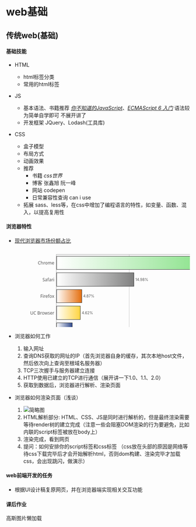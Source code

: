 # web基础

## 传统web(基础)

#### 基础技能

- HTML
  - html标签分类
  - 常用的html标签

- JS

  - 基本语法、书籍推荐 [*你不知道的JavaScript*](https://cloud.tencent.com/developer/news/108423)、[*ECMAScript 6 入门*](http://es6.ruanyifeng.com/)   语法较为简单自学即可 不展开讲了
  - 开发框架 JQuery、Lodash(工具库)

- CSS

  - 盒子模型
  - 布局方式
  - 动画效果
  - 推荐
    - 书籍 *css世界*  
    - 博客 张鑫旭 阮一峰
    - 网站 codepen
    - 日常兼容性查询 can i use
  - 拓展 sass、less等，在css中增加了编程语言的特性，如变量、函数、混入，以提高复用性



#### 浏览器特性

- [现代浏览器市场份额占比](gs.statcounter.com)

  <svg height="500" version="1.1" width="1128" xmlns="http://www.w3.org/2000/svg" id="raphael-paper-8" style="overflow: hidden; -webkit-tap-highlight-color: rgba(0, 0, 0, 0); user-select: none; cursor: default; position: relative; left: -0.5px; background-color: rgba(255, 255, 255, 0);"><desc>Bar Chart with caption "StatCounter Global Stats"</desc><defs><clipPath id="A03AB7B1-CC7C-4973-902B-454F957DC539"><rect x="115" y="15" width="995" height="454" transform="matrix(1,0,0,1,0,0)"></rect></clipPath><linearGradient id="8-540-rgba_0_192_0_1_-rgba_255_255_255_1_" x1="1" y1="1.2246467991473532e-16" x2="0" y2="0"><stop offset="0%" stop-color="#00c000" stop-opacity="1"></stop><stop offset="100%" stop-color="#ffffff" stop-opacity="1"></stop></linearGradient><linearGradient id="8-540-rgba_128_128_128_1_-rgba_255_255_255_1_" x1="1" y1="1.2246467991473532e-16" x2="0" y2="0"><stop offset="0%" stop-color="#808080" stop-opacity="1"></stop><stop offset="100%" stop-color="#ffffff" stop-opacity="1"></stop></linearGradient><linearGradient id="8-540-rgba_228_110_14_1_-rgba_255_255_255_1_" x1="1" y1="1.2246467991473532e-16" x2="0" y2="0"><stop offset="0%" stop-color="#e46e0e" stop-opacity="1"></stop><stop offset="100%" stop-color="#ffffff" stop-opacity="1"></stop></linearGradient><linearGradient id="8-540-rgba_255_212_64_1_-rgba_255_255_255_1_" x1="1" y1="1.2246467991473532e-16" x2="0" y2="0"><stop offset="0%" stop-color="#ffd440" stop-opacity="1"></stop><stop offset="100%" stop-color="#ffffff" stop-opacity="1"></stop></linearGradient><linearGradient id="8-540-rgba_48_74_140_1_-rgba_255_255_255_1_" x1="1" y1="1.2246467991473532e-16" x2="0" y2="0"><stop offset="0%" stop-color="#304a8c" stop-opacity="1"></stop><stop offset="100%" stop-color="#ffffff" stop-opacity="1"></stop></linearGradient><linearGradient id="8-540-rgba_255_0_0_1_-rgba_255_255_255_1_" x1="1" y1="1.2246467991473532e-16" x2="0" y2="0"><stop offset="0%" stop-color="#ff0000" stop-opacity="1"></stop><stop offset="100%" stop-color="#ffffff" stop-opacity="1"></stop></linearGradient><linearGradient id="8-540-rgba_0_82_216_1_-rgba_255_255_255_1_" x1="1" y1="1.2246467991473532e-16" x2="0" y2="0"><stop offset="0%" stop-color="#0052d8" stop-opacity="1"></stop><stop offset="100%" stop-color="#ffffff" stop-opacity="1"></stop></linearGradient><linearGradient id="8-540-rgba_122_175_255_1_-rgba_255_255_255_1_" x1="1" y1="1.2246467991473532e-16" x2="0" y2="0"><stop offset="0%" stop-color="#7aafff" stop-opacity="1"></stop><stop offset="100%" stop-color="#ffffff" stop-opacity="1"></stop></linearGradient><linearGradient id="8-540-rgba_255_102_0_1_-rgba_255_255_255_1_" x1="1" y1="1.2246467991473532e-16" x2="0" y2="0"><stop offset="0%" stop-color="#ff6600" stop-opacity="1"></stop><stop offset="100%" stop-color="#ffffff" stop-opacity="1"></stop></linearGradient><linearGradient id="8-540-rgba_32_32_32_1_-rgba_255_255_255_1_" x1="1" y1="1.2246467991473532e-16" x2="0" y2="0"><stop offset="0%" stop-color="#202020" stop-opacity="1"></stop><stop offset="100%" stop-color="#ffffff" stop-opacity="1"></stop></linearGradient><clipPath id="81A47D3F-1D01-404D-A9D7-4AD40DCD9293"><rect x="0" y="0" width="1128" height="500" transform="matrix(1,0,0,1,0,0)"></rect></clipPath></defs><g class="raphael-group-9-background"><rect x="0" y="0" width="1128" height="500" stroke="none" fill-opacity="0" fill="#ffffff" rx="0" ry="0" style="stroke: none; fill-opacity: 0; fill: rgb(255, 255, 255);"></rect><rect x="0" y="0" width="1128" height="500" stroke="#767575" stroke-opacity="0.5" stroke-width="0" fill="none" rx="0" ry="0" style="stroke: rgb(118, 117, 117); stroke-opacity: 0.5; fill: none;"></rect><image preserveAspectRatio="none" xlink:href="https://www.statcounter.com/images/logo_gs_chart_faded_padded.png" x="0" y="77.03999999999999" width="1128" height="345.92" clip-path="url('#81A47D3F-1D01-404D-A9D7-4AD40DCD9293')" opacity="1" style="opacity: 1;"></image></g><g class="raphael-group-16-canvas"><rect x="114.5" y="14.5" width="996" height="455" rx="0" ry="0" stroke-width="1" stroke="#545454" stroke-opacity="0.5" stroke-linejoin="miter" fill="none" style="stroke: rgb(84, 84, 84); stroke-opacity: 0.5; stroke-linejoin: miter; fill: none;"></rect><rect x="115" y="15" width="995" height="454" rx="0" ry="0" stroke-width="0" stroke="none" fill-opacity="0" fill="#ffffff" style="stroke: none; fill-opacity: 0; fill: rgb(255, 255, 255);"></rect></g><g class="raphael-group-19-axisbottom"><g class="raphael-group-22-y-axis-bands"></g><g class="raphael-group-28-x-axis-bands"><rect x="314" y="15" width="199" height="454" fill-opacity="0" fill="#767575" stroke-width="0" rx="0" ry="0" stroke="#000000" style="fill-opacity: 0; fill: rgb(118, 117, 117); stroke: rgb(0, 0, 0);"></rect><rect x="712" y="15" width="199" height="454" fill-opacity="0" fill="#767575" stroke-width="0" rx="0" ry="0" stroke="#000000" style="fill-opacity: 0; fill: rgb(118, 117, 117); stroke: rgb(0, 0, 0);"></rect></g><g class="raphael-group-34-x-axis-bands"></g><g class="raphael-group-24-y-axis-lines"></g><g class="raphael-group-30-x-axis-lines"><path d="M314,15L314,469" stroke="#717170" stroke-opacity="0.4" stroke-width="1" stroke-dasharray="0" fill="none" shape-rendering="crispEdges" style="stroke: rgb(113, 113, 112); stroke-opacity: 0.4; fill: none; shape-rendering: crispedges;"></path><path d="M513,15L513,469" stroke="#717170" stroke-opacity="0.4" stroke-width="1" stroke-dasharray="0" fill="none" shape-rendering="crispEdges" style="stroke: rgb(113, 113, 112); stroke-opacity: 0.4; fill: none; shape-rendering: crispedges;"></path><path d="M712,15L712,469" stroke="#717170" stroke-opacity="0.4" stroke-width="1" stroke-dasharray="0" fill="none" shape-rendering="crispEdges" style="stroke: rgb(113, 113, 112); stroke-opacity: 0.4; fill: none; shape-rendering: crispedges;"></path><path d="M911,15L911,469" stroke="#717170" stroke-opacity="0.4" stroke-width="1" stroke-dasharray="0" fill="none" shape-rendering="crispEdges" style="stroke: rgb(113, 113, 112); stroke-opacity: 0.4; fill: none; shape-rendering: crispedges;"></path></g><g class="raphael-group-36-x-axis-lines"></g><g class="fusioncharts-xaxis-0-gridlabels" style=""><text class="fusioncharts-label" fill-opacity="1" fill="#555555" x="109" y="37.7" text-anchor="end" transform="matrix(1,0,0,1,0,0)" stroke="none" style="fill-opacity: 1; fill: rgb(85, 85, 85); text-anchor: end; stroke: none; font-family: Verdana, sans; font-size: 12px; font-weight: normal; font-style: normal;" font-family="Verdana,sans" font-size="12px" font-weight="normal" font-style="normal"><tspan dy="4.754687500000003" x="109">Chrome</tspan></text><text class="fusioncharts-label" fill-opacity="1" fill="#555555" x="109" y="83.1" text-anchor="end" transform="matrix(1,0,0,1,0,0)" stroke="none" style="fill-opacity: 1; fill: rgb(85, 85, 85); text-anchor: end; stroke: none; font-family: Verdana, sans; font-size: 12px; font-weight: normal; font-style: normal;" font-family="Verdana,sans" font-size="12px" font-weight="normal" font-style="normal"><tspan dy="4.748437499999994" x="109">Safari</tspan></text><text class="fusioncharts-label" fill-opacity="1" fill="#555555" x="109" y="128.5" text-anchor="end" transform="matrix(1,0,0,1,0,0)" stroke="none" style="fill-opacity: 1; fill: rgb(85, 85, 85); text-anchor: end; stroke: none; font-family: Verdana, sans; font-size: 12px; font-weight: normal; font-style: normal;" font-family="Verdana,sans" font-size="12px" font-weight="normal" font-style="normal"><tspan dy="4.75" x="109">Firefox</tspan></text><text class="fusioncharts-label" fill-opacity="1" fill="#555555" x="109" y="173.9" text-anchor="end" transform="matrix(1,0,0,1,0,0)" stroke="none" style="fill-opacity: 1; fill: rgb(85, 85, 85); text-anchor: end; stroke: none; font-family: Verdana, sans; font-size: 12px; font-weight: normal; font-style: normal;" font-family="Verdana,sans" font-size="12px" font-weight="normal" font-style="normal"><tspan dy="4.751562500000006" x="109">UC Browser</tspan></text><text class="fusioncharts-label" fill-opacity="1" fill="#555555" x="109" y="219.29999999999998" text-anchor="end" transform="matrix(1,0,0,1,0,0)" stroke="none" style="fill-opacity: 1; fill: rgb(85, 85, 85); text-anchor: end; stroke: none; font-family: Verdana, sans; font-size: 12px; font-weight: normal; font-style: normal;" font-family="Verdana,sans" font-size="12px" font-weight="normal" font-style="normal"><tspan dy="4.745312499999983" x="109">Samsung Internet</tspan></text><text class="fusioncharts-label" fill-opacity="1" fill="#555555" x="109" y="264.7" text-anchor="end" transform="matrix(1,0,0,1,0,0)" stroke="none" style="fill-opacity: 1; fill: rgb(85, 85, 85); text-anchor: end; stroke: none; font-family: Verdana, sans; font-size: 12px; font-weight: normal; font-style: normal;" font-family="Verdana,sans" font-size="12px" font-weight="normal" font-style="normal"><tspan dy="4.754687499999989" x="109">Opera</tspan></text><text class="fusioncharts-label" fill-opacity="1" fill="#555555" x="109" y="310.09999999999997" text-anchor="end" transform="matrix(1,0,0,1,0,0)" stroke="none" style="fill-opacity: 1; fill: rgb(85, 85, 85); text-anchor: end; stroke: none; font-family: Verdana, sans; font-size: 12px; font-weight: normal; font-style: normal;" font-family="Verdana,sans" font-size="12px" font-weight="normal" font-style="normal"><tspan dy="4.748437499999966" x="109">IE</tspan></text><text class="fusioncharts-label" fill-opacity="1" fill="#555555" x="109" y="355.5" text-anchor="end" transform="matrix(1,0,0,1,0,0)" stroke="none" style="fill-opacity: 1; fill: rgb(85, 85, 85); text-anchor: end; stroke: none; font-family: Verdana, sans; font-size: 12px; font-weight: normal; font-style: normal;" font-family="Verdana,sans" font-size="12px" font-weight="normal" font-style="normal"><tspan dy="4.75" x="109">Edge</tspan></text><text class="fusioncharts-label" fill-opacity="1" fill="#555555" x="109" y="400.9" text-anchor="end" transform="matrix(1,0,0,1,0,0)" stroke="none" style="fill-opacity: 1; fill: rgb(85, 85, 85); text-anchor: end; stroke: none; font-family: Verdana, sans; font-size: 12px; font-weight: normal; font-style: normal;" font-family="Verdana,sans" font-size="12px" font-weight="normal" font-style="normal"><tspan dy="4.751562499999977" x="109">Android</tspan></text><text class="fusioncharts-label" fill-opacity="1" fill="#555555" x="109" y="446.3" text-anchor="end" transform="matrix(1,0,0,1,0,0)" stroke="none" style="fill-opacity: 1; fill: rgb(85, 85, 85); text-anchor: end; stroke: none; font-family: Verdana, sans; font-size: 12px; font-weight: normal; font-style: normal;" font-family="Verdana,sans" font-size="12px" font-weight="normal" font-style="normal"><tspan dy="4.745312500000011" x="109">Other</tspan></text></g><g class="fusioncharts-yaxis-0-gridlabels" style=""><text class="fusioncharts-label" fill="#555555" x="115" y="485" text-anchor="middle" transform="matrix(1,0,0,1,0,0)" stroke="none" style="fill: rgb(85, 85, 85); text-anchor: middle; stroke: none; font-family: Verdana, sans; font-size: 10px;" font-family="Verdana,sans" font-size="10px" font-weight="undefined" font-style="undefined"><tspan dy="-2" x="115">0%</tspan></text><text class="fusioncharts-label" fill="#555555" x="314" y="485" text-anchor="middle" transform="matrix(1,0,0,1,0,0)" stroke="none" style="fill: rgb(85, 85, 85); text-anchor: middle; stroke: none; font-family: Verdana, sans; font-size: 10px;" font-family="Verdana,sans" font-size="10px" font-weight="undefined" font-style="undefined"><tspan dy="-2" x="314">14%</tspan></text><text class="fusioncharts-label" fill="#555555" x="513" y="485" text-anchor="middle" transform="matrix(1,0,0,1,0,0)" stroke="none" style="fill: rgb(85, 85, 85); text-anchor: middle; stroke: none; font-family: Verdana, sans; font-size: 10px;" font-family="Verdana,sans" font-size="10px" font-weight="undefined" font-style="undefined"><tspan dy="-2" x="513">28%</tspan></text><text class="fusioncharts-label" fill="#555555" x="712" y="485" text-anchor="middle" transform="matrix(1,0,0,1,0,0)" stroke="none" style="fill: rgb(85, 85, 85); text-anchor: middle; stroke: none; font-family: Verdana, sans; font-size: 10px;" font-family="Verdana,sans" font-size="10px" font-weight="undefined" font-style="undefined"><tspan dy="-2" x="712">42%</tspan></text><text class="fusioncharts-label" fill="#555555" x="911" y="485" text-anchor="middle" transform="matrix(1,0,0,1,0,0)" stroke="none" style="fill: rgb(85, 85, 85); text-anchor: middle; stroke: none; font-family: Verdana, sans; font-size: 10px;" font-family="Verdana,sans" font-size="10px" font-weight="undefined" font-style="undefined"><tspan dy="-2" x="911">56%</tspan></text><text class="fusioncharts-label" fill="#555555" x="1110" y="485" text-anchor="middle" transform="matrix(1,0,0,1,0,0)" stroke="none" style="fill: rgb(85, 85, 85); text-anchor: middle; stroke: none; font-family: Verdana, sans; font-size: 10px;" font-family="Verdana,sans" font-size="10px" font-weight="undefined" font-style="undefined"><tspan dy="-2" x="1110">70%</tspan></text></g><g class="fusioncharts-yaxis-1-gridlabels" style=""></g><g class="raphael-group-39-axis-name"></g></g><g class="raphael-group-10-dataset"><g class="raphael-group-62-bars" clip-path="url('#A03AB7B1-CC7C-4973-902B-454F957DC539')" style=""><rect x="115.5" y="19.5" width="874" height="36" rx="0" ry="0" fill="url('#8-540-rgba_0_192_0_1_-rgba_255_255_255_1_')" opacity="1" fill-opacity="1" stroke="#333333" stroke-opacity="1" stroke-width="1" stroke-dasharray="0" stroke-linejoin="miter" style="opacity: 1; fill-opacity: 1; stroke: rgb(51, 51, 51); stroke-opacity: 1; stroke-linejoin: miter;"></rect><rect x="115.5" y="64.5" width="212" height="37" rx="0" ry="0" fill="url('#8-540-rgba_128_128_128_1_-rgba_255_255_255_1_')" opacity="1" fill-opacity="1" stroke="#333333" stroke-opacity="1" stroke-width="1" stroke-dasharray="0" stroke-linejoin="miter" style="opacity: 1; fill-opacity: 1; stroke: rgb(51, 51, 51); stroke-opacity: 1; stroke-linejoin: miter;"></rect><rect x="115.5" y="110.5" width="69" height="36" rx="0" ry="0" fill="url('#8-540-rgba_228_110_14_1_-rgba_255_255_255_1_')" opacity="1" fill-opacity="1" stroke="#333333" stroke-opacity="1" stroke-width="1" stroke-dasharray="0" stroke-linejoin="miter" style="opacity: 1; fill-opacity: 1; stroke: rgb(51, 51, 51); stroke-opacity: 1; stroke-linejoin: miter;"></rect><rect x="115.5" y="155.5" width="65" height="37" rx="0" ry="0" fill="url('#8-540-rgba_255_212_64_1_-rgba_255_255_255_1_')" opacity="1" fill-opacity="1" stroke="#333333" stroke-opacity="1" stroke-width="1" stroke-dasharray="0" stroke-linejoin="miter" style="opacity: 1; fill-opacity: 1; stroke: rgb(51, 51, 51); stroke-opacity: 1; stroke-linejoin: miter;"></rect><rect x="115.5" y="201.5" width="43" height="36" rx="0" ry="0" fill="url('#8-540-rgba_48_74_140_1_-rgba_255_255_255_1_')" opacity="1" fill-opacity="1" stroke="#333333" stroke-opacity="1" stroke-width="1" stroke-dasharray="0" stroke-linejoin="miter" style="opacity: 1; fill-opacity: 1; stroke: rgb(51, 51, 51); stroke-opacity: 1; stroke-linejoin: miter;"></rect><rect x="115.5" y="246.5" width="43" height="36" rx="0" ry="0" fill="url('#8-540-rgba_255_0_0_1_-rgba_255_255_255_1_')" opacity="1" fill-opacity="1" stroke="#333333" stroke-opacity="1" stroke-width="1" stroke-dasharray="0" stroke-linejoin="miter" style="opacity: 1; fill-opacity: 1; stroke: rgb(51, 51, 51); stroke-opacity: 1; stroke-linejoin: miter;"></rect><rect x="115.5" y="291.5" width="38" height="37" rx="0" ry="0" fill="url('#8-540-rgba_0_82_216_1_-rgba_255_255_255_1_')" opacity="1" fill-opacity="1" stroke="#333333" stroke-opacity="1" stroke-width="1" stroke-dasharray="0" stroke-linejoin="miter" style="opacity: 1; fill-opacity: 1; stroke: rgb(51, 51, 51); stroke-opacity: 1; stroke-linejoin: miter;"></rect><rect x="115.5" y="337.5" width="29" height="36" rx="0" ry="0" fill="url('#8-540-rgba_122_175_255_1_-rgba_255_255_255_1_')" opacity="1" fill-opacity="1" stroke="#333333" stroke-opacity="1" stroke-width="1" stroke-dasharray="0" stroke-linejoin="miter" style="opacity: 1; fill-opacity: 1; stroke: rgb(51, 51, 51); stroke-opacity: 1; stroke-linejoin: miter;"></rect><rect x="115.5" y="382.5" width="17" height="37" rx="0" ry="0" fill="url('#8-540-rgba_255_102_0_1_-rgba_255_255_255_1_')" opacity="1" fill-opacity="1" stroke="#333333" stroke-opacity="1" stroke-width="1" stroke-dasharray="0" stroke-linejoin="miter" style="opacity: 1; fill-opacity: 1; stroke: rgb(51, 51, 51); stroke-opacity: 1; stroke-linejoin: miter;"></rect><rect x="115.5" y="428.5" width="26" height="36" rx="0" ry="0" fill="url('#8-540-rgba_32_32_32_1_-rgba_255_255_255_1_')" opacity="1" fill-opacity="1" stroke="#333333" stroke-opacity="1" stroke-width="1" stroke-dasharray="0" stroke-linejoin="miter" style="opacity: 1; fill-opacity: 1; stroke: rgb(51, 51, 51); stroke-opacity: 1; stroke-linejoin: miter;"></rect></g></g><g class="raphael-group-20-axistop"><g class="raphael-group-21-y-axis-bands"></g><g class="raphael-group-27-x-axis-bands"></g><g class="raphael-group-33-x-axis-bands"></g><g class="raphael-group-23-y-axis-lines"></g><g class="raphael-group-29-x-axis-lines"></g><g class="raphael-group-35-x-axis-lines"></g><g class="fusioncharts-xaxis-0-gridlabels" style=""></g><g class="fusioncharts-yaxis-0-gridlabels" style=""></g><g class="fusioncharts-yaxis-1-gridlabels" style=""></g></g><g class="fusioncharts-datalabels" style=""><text class="fusioncharts-label" font-size="10px" fill-opacity="1" fill="#555555" x="993.5" y="37.5" stroke="none" text-anchor="start" style="font-size: 10px; fill-opacity: 1; fill: rgb(85, 85, 85); stroke: none; text-anchor: start;"><tspan dy="3.75" x="993.5">61.55%</tspan></text><text class="fusioncharts-label" font-size="10px" fill-opacity="1" fill="#555555" x="331.5" y="83" stroke="none" text-anchor="start" style="font-size: 10px; fill-opacity: 1; fill: rgb(85, 85, 85); stroke: none; text-anchor: start;"><tspan dy="3.75" x="331.5">14.98%</tspan></text><text class="fusioncharts-label" font-size="10px" fill-opacity="1" fill="#555555" x="188.5" y="128.5" stroke="none" text-anchor="start" style="font-size: 10px; fill-opacity: 1; fill: rgb(85, 85, 85); stroke: none; text-anchor: start;"><tspan dy="3.75" x="188.5">4.87%</tspan></text><text class="fusioncharts-label" font-size="10px" fill-opacity="1" fill="#555555" x="184.5" y="174" stroke="none" text-anchor="start" style="font-size: 10px; fill-opacity: 1; fill: rgb(85, 85, 85); stroke: none; text-anchor: start;"><tspan dy="3.75" x="184.5">4.62%</tspan></text><text class="fusioncharts-label" font-size="10px" fill-opacity="1" fill="#555555" x="162.5" y="219.5" stroke="none" text-anchor="start" style="font-size: 10px; fill-opacity: 1; fill: rgb(85, 85, 85); stroke: none; text-anchor: start;"><tspan dy="3.75" x="162.5">3.09%</tspan></text><text class="fusioncharts-label" font-size="10px" fill-opacity="1" fill="#555555" x="162.5" y="264.5" stroke="none" text-anchor="start" style="font-size: 10px; fill-opacity: 1; fill: rgb(85, 85, 85); stroke: none; text-anchor: start;"><tspan dy="3.75" x="162.5">3.04%</tspan></text><text class="fusioncharts-label" font-size="10px" fill-opacity="1" fill="#555555" x="157.5" y="310" stroke="none" text-anchor="start" style="font-size: 10px; fill-opacity: 1; fill: rgb(85, 85, 85); stroke: none; text-anchor: start;"><tspan dy="3.75" x="157.5">2.73%</tspan></text><text class="fusioncharts-label" font-size="10px" fill-opacity="1" fill="#555555" x="148.5" y="355.5" stroke="none" text-anchor="start" style="font-size: 10px; fill-opacity: 1; fill: rgb(85, 85, 85); stroke: none; text-anchor: start;"><tspan dy="3.75" x="148.5">2.07%</tspan></text><text class="fusioncharts-label" font-size="10px" fill-opacity="1" fill="#555555" x="136.5" y="401" stroke="none" text-anchor="start" style="font-size: 10px; fill-opacity: 1; fill: rgb(85, 85, 85); stroke: none; text-anchor: start;"><tspan dy="3.75" x="136.5">1.21%</tspan></text><text class="fusioncharts-label" font-size="10px" fill-opacity="1" fill="#555555" x="145.5" y="446.5" stroke="none" text-anchor="start" style="font-size: 10px; fill-opacity: 1; fill: rgb(85, 85, 85); stroke: none; text-anchor: start;"><tspan dy="3.75" x="145.5">1.85%</tspan></text></g><g class="raphael-group-93-caption"><text class="fusioncharts-caption" fill="#555555" x="612.5824390243902" y="-25" text-anchor="middle" stroke="none" style="fill: rgb(85, 85, 85); text-anchor: middle; stroke: none; font-family: Verdana, sans; font-size: 14px; font-weight: bold;" font-family="Verdana,sans" font-size="14px" font-weight="bold"><tspan dy="-25" x="612.5824390243902">StatCounter Global Stats</tspan></text><text class="fusioncharts-subcaption" fill="#555555" x="612.5824390243902" y="-6" text-anchor="middle" stroke="none" style="fill: rgb(85, 85, 85); text-anchor: middle; stroke: none; font-family: Verdana, sans; font-size: 11px; font-weight: bold;" font-family="Verdana,sans" font-size="11px" font-weight="bold"><tspan dy="-6" x="612.5824390243902">Browser Market Share Worldwide from June 2018 - June 2019</tspan></text></g><g class="raphael-group-11-hot"><rect x="115.5" y="19.5" width="874" height="36.31999999999999" rx="0" ry="0" stroke="#c0c0c0" stroke-opacity="0.000001" stroke-width="1" fill-opacity="0.000001" fill="#c0c0c0" style="stroke: rgb(192, 192, 192); stroke-opacity: 1e-06; fill-opacity: 1e-06; fill: rgb(192, 192, 192);"></rect><rect x="115.5" y="64.5" width="212" height="36.31999999999999" rx="0" ry="0" stroke="#c0c0c0" stroke-opacity="0.000001" stroke-width="1" fill-opacity="0.000001" fill="#c0c0c0" style="stroke: rgb(192, 192, 192); stroke-opacity: 1e-06; fill-opacity: 1e-06; fill: rgb(192, 192, 192);"></rect><rect x="115.5" y="110.5" width="69" height="36.31999999999999" rx="0" ry="0" stroke="#c0c0c0" stroke-opacity="0.000001" stroke-width="1" fill-opacity="0.000001" fill="#c0c0c0" style="stroke: rgb(192, 192, 192); stroke-opacity: 1e-06; fill-opacity: 1e-06; fill: rgb(192, 192, 192);"></rect><rect x="115.5" y="155.5" width="65" height="36.31999999999999" rx="0" ry="0" stroke="#c0c0c0" stroke-opacity="0.000001" stroke-width="1" fill-opacity="0.000001" fill="#c0c0c0" style="stroke: rgb(192, 192, 192); stroke-opacity: 1e-06; fill-opacity: 1e-06; fill: rgb(192, 192, 192);"></rect><rect x="115.5" y="201.5" width="43" height="36.31999999999999" rx="0" ry="0" stroke="#c0c0c0" stroke-opacity="0.000001" stroke-width="1" fill-opacity="0.000001" fill="#c0c0c0" style="stroke: rgb(192, 192, 192); stroke-opacity: 1e-06; fill-opacity: 1e-06; fill: rgb(192, 192, 192);"></rect><rect x="115.5" y="246.5" width="43" height="36.31999999999999" rx="0" ry="0" stroke="#c0c0c0" stroke-opacity="0.000001" stroke-width="1" fill-opacity="0.000001" fill="#c0c0c0" style="stroke: rgb(192, 192, 192); stroke-opacity: 1e-06; fill-opacity: 1e-06; fill: rgb(192, 192, 192);"></rect><rect x="115.5" y="291.5" width="38" height="36.31999999999999" rx="0" ry="0" stroke="#c0c0c0" stroke-opacity="0.000001" stroke-width="1" fill-opacity="0.000001" fill="#c0c0c0" style="stroke: rgb(192, 192, 192); stroke-opacity: 1e-06; fill-opacity: 1e-06; fill: rgb(192, 192, 192);"></rect><rect x="115.5" y="337.5" width="29" height="36.31999999999999" rx="0" ry="0" stroke="#c0c0c0" stroke-opacity="0.000001" stroke-width="1" fill-opacity="0.000001" fill="#c0c0c0" style="stroke: rgb(192, 192, 192); stroke-opacity: 1e-06; fill-opacity: 1e-06; fill: rgb(192, 192, 192);"></rect><rect x="115.5" y="382.5" width="17" height="36.31999999999999" rx="0" ry="0" stroke="#c0c0c0" stroke-opacity="0.000001" stroke-width="1" fill-opacity="0.000001" fill="#c0c0c0" style="stroke: rgb(192, 192, 192); stroke-opacity: 1e-06; fill-opacity: 1e-06; fill: rgb(192, 192, 192);"></rect><rect x="115.5" y="428.5" width="26" height="36.31999999999999" rx="0" ry="0" stroke="#c0c0c0" stroke-opacity="0.000001" stroke-width="1" fill-opacity="0.000001" fill="#c0c0c0" style="stroke: rgb(192, 192, 192); stroke-opacity: 1e-06; fill-opacity: 1e-06; fill: rgb(192, 192, 192);"></rect></g><g class="raphael-group-14-buttons"></g></svg>

- 浏览器如何工作
  1. 输入网址
  2. 查询DNS获取的网址的IP（首先浏览器自身的缓存，其次本地host文件，然后依次向上查询至根域名服务器）
  3. TCP三次握手与服务器建立连接
  4. HTTP使用已建立的TCP进行通信（展开讲一下1.0、1.1、2.0）
  5. 获取到数据后，浏览器进行解析、渲染页面
- 浏览器如何渲染页面（浅谈）
  1. ![简略图](http://assets.trumangu.fun/share/clip_image001.png)
  2. HTML解析部分: HTML、CSS、JS是同时进行解析的，但是最终渲染需要等待render树的建立完成（注意一些会阻塞DOM渲染的行为要避免，比如内联的script标签被放在body上）
  3. 渲染完成，看到网页
  4. 提问：如何安排你的script标签和css标签 （css放在头部的原因是网络等待css下载完毕后才会开始解析html，否则dom构建、渲染完毕才加载css，会出现跳闪，做演示）

#### web前端开发的任务

- 根据UI设计稿复原网页，并在浏览器端实现相关交互功能



#### 课后作业

 高斯图片懒加载